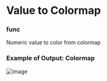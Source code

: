 # Value to Colormap

### func

Numeric value to color from colormap 

### Example of Output: Colormap 

![image](https://user-images.githubusercontent.com/48917675/85925404-19056d00-b84d-11ea-9fae-274e57046b06.png)

